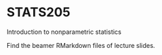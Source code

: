 # STATS205

Introduction to nonparametric statistics

Find the beamer RMarkdown files of lecture slides.
